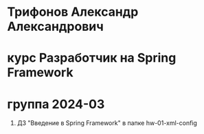 # Трифонов Александр Александрович
# курс Разработчик на Spring Framework
# группа 2024-03

1. ДЗ "Введение в Spring Framework" в папке hw-01-xml-config